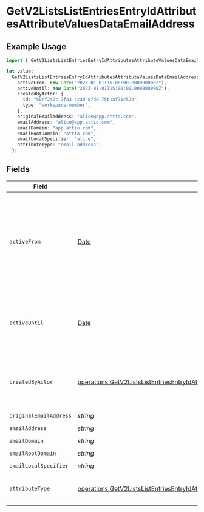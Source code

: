 # GetV2ListsListEntriesEntryIdAttributesAttributeValuesDataEmailAddress

## Example Usage

```typescript
import { GetV2ListsListEntriesEntryIdAttributesAttributeValuesDataEmailAddress } from "attio-js/models/operations/getv2listslistentriesentryidattributesattributevalues.js";

let value:
  GetV2ListsListEntriesEntryIdAttributesAttributeValuesDataEmailAddress = {
    activeFrom: new Date("2023-01-01T15:00:00.000000000Z"),
    activeUntil: new Date("2023-01-01T15:00:00.000000000Z"),
    createdByActor: {
      id: "50cf242c-7fa3-4cad-87d0-75b1af71c57b",
      type: "workspace-member",
    },
    originalEmailAddress: "alice@app.attio.com",
    emailAddress: "alice@app.attio.com",
    emailDomain: "app.attio.com",
    emailRootDomain: "attio.com",
    emailLocalSpecifier: "alice",
    attributeType: "email-address",
  };
```

## Fields

| Field                                                                                                                                                                                                  | Type                                                                                                                                                                                                   | Required                                                                                                                                                                                               | Description                                                                                                                                                                                            | Example                                                                                                                                                                                                |
| ------------------------------------------------------------------------------------------------------------------------------------------------------------------------------------------------------ | ------------------------------------------------------------------------------------------------------------------------------------------------------------------------------------------------------ | ------------------------------------------------------------------------------------------------------------------------------------------------------------------------------------------------------ | ------------------------------------------------------------------------------------------------------------------------------------------------------------------------------------------------------ | ------------------------------------------------------------------------------------------------------------------------------------------------------------------------------------------------------ |
| `activeFrom`                                                                                                                                                                                           | [Date](https://developer.mozilla.org/en-US/docs/Web/JavaScript/Reference/Global_Objects/Date)                                                                                                          | :heavy_check_mark:                                                                                                                                                                                     | The point in time at which this value was made "active". `active_from` can be considered roughly analogous to `created_at`.                                                                            | 2023-01-01T15:00:00.000000000Z                                                                                                                                                                         |
| `activeUntil`                                                                                                                                                                                          | [Date](https://developer.mozilla.org/en-US/docs/Web/JavaScript/Reference/Global_Objects/Date)                                                                                                          | :heavy_check_mark:                                                                                                                                                                                     | The point in time at which this value was deactivated. If `null`, the value is active.                                                                                                                 | 2023-01-01T15:00:00.000000000Z                                                                                                                                                                         |
| `createdByActor`                                                                                                                                                                                       | [operations.GetV2ListsListEntriesEntryIdAttributesAttributeValuesCreatedByActor6](../../models/operations/getv2listslistentriesentryidattributesattributevaluescreatedbyactor6.md)                     | :heavy_check_mark:                                                                                                                                                                                     | The actor that created this value.                                                                                                                                                                     | {<br/>"type": "workspace-member",<br/>"id": "50cf242c-7fa3-4cad-87d0-75b1af71c57b"<br/>}                                                                                                               |
| `originalEmailAddress`                                                                                                                                                                                 | *string*                                                                                                                                                                                               | :heavy_check_mark:                                                                                                                                                                                     | N/A                                                                                                                                                                                                    | alice@app.attio.com                                                                                                                                                                                    |
| `emailAddress`                                                                                                                                                                                         | *string*                                                                                                                                                                                               | :heavy_check_mark:                                                                                                                                                                                     | N/A                                                                                                                                                                                                    | alice@app.attio.com                                                                                                                                                                                    |
| `emailDomain`                                                                                                                                                                                          | *string*                                                                                                                                                                                               | :heavy_check_mark:                                                                                                                                                                                     | N/A                                                                                                                                                                                                    | app.attio.com                                                                                                                                                                                          |
| `emailRootDomain`                                                                                                                                                                                      | *string*                                                                                                                                                                                               | :heavy_check_mark:                                                                                                                                                                                     | N/A                                                                                                                                                                                                    | attio.com                                                                                                                                                                                              |
| `emailLocalSpecifier`                                                                                                                                                                                  | *string*                                                                                                                                                                                               | :heavy_check_mark:                                                                                                                                                                                     | N/A                                                                                                                                                                                                    | alice                                                                                                                                                                                                  |
| `attributeType`                                                                                                                                                                                        | [operations.GetV2ListsListEntriesEntryIdAttributesAttributeValuesAttributeTypeEmailAddress](../../models/operations/getv2listslistentriesentryidattributesattributevaluesattributetypeemailaddress.md) | :heavy_check_mark:                                                                                                                                                                                     | The attribute type of the value.                                                                                                                                                                       | email-address                                                                                                                                                                                          |